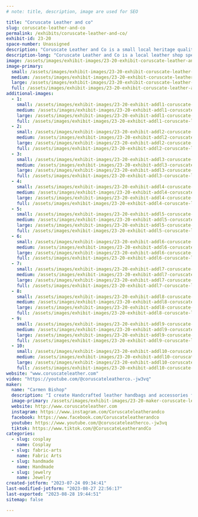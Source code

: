 ```yaml
---
# note: title, description, image are used for SEO

title: "Coruscate Leather and co"
slug: coruscate-leather-and-co
permalink: /exhibits/coruscate-leather-and-co/
exhibit-id: 23-20
space-number: Unassigned
description: "Coruscate Leather and Co is a small local heritage quality leather goods shop."
description-long: "Coruscate Leather and Co is a local leather shop specializing in heritage quality leather goods and accessories. We offer everything from handbags to cosplay goods."
image: /assets/images/exhibit-images/23-20-exhibit-coruscate-leather-and-co-cl20230513-124417-43-21-large.jpg
image-primary: 
  small: /assets/images/exhibit-images/23-20-exhibit-coruscate-leather-and-co-cl20230513-124417-43-21-small.jpg
  medium: /assets/images/exhibit-images/23-20-exhibit-coruscate-leather-and-co-cl20230513-124417-43-21-medium.jpg
  large: /assets/images/exhibit-images/23-20-exhibit-coruscate-leather-and-co-cl20230513-124417-43-21-large.jpg
  full: /assets/images/exhibit-images/23-20-exhibit-coruscate-leather-and-co-cl20230513-124417-43-21-full.jpg
additional-images: 
  - 1:
    small: /assets/images/exhibit-images/23-20-exhibit-addl1-coruscate-leather-and-co-20230325-120226-small.jpg
    medium: /assets/images/exhibit-images/23-20-exhibit-addl1-coruscate-leather-and-co-20230325-120226-medium.jpg
    large: /assets/images/exhibit-images/23-20-exhibit-addl1-coruscate-leather-and-co-20230325-120226-large.jpg
    full: /assets/images/exhibit-images/23-20-exhibit-addl1-coruscate-leather-and-co-20230325-120226-full.jpg
  - 2:
    small: /assets/images/exhibit-images/23-20-exhibit-addl2-coruscate-leather-and-co-20230325-120231-small.jpg
    medium: /assets/images/exhibit-images/23-20-exhibit-addl2-coruscate-leather-and-co-20230325-120231-medium.jpg
    large: /assets/images/exhibit-images/23-20-exhibit-addl2-coruscate-leather-and-co-20230325-120231-large.jpg
    full: /assets/images/exhibit-images/23-20-exhibit-addl2-coruscate-leather-and-co-20230325-120231-full.jpg
  - 3:
    small: /assets/images/exhibit-images/23-20-exhibit-addl3-coruscate-leather-and-co-20230325-120313-small.jpg
    medium: /assets/images/exhibit-images/23-20-exhibit-addl3-coruscate-leather-and-co-20230325-120313-medium.jpg
    large: /assets/images/exhibit-images/23-20-exhibit-addl3-coruscate-leather-and-co-20230325-120313-large.jpg
    full: /assets/images/exhibit-images/23-20-exhibit-addl3-coruscate-leather-and-co-20230325-120313-full.jpg
  - 4:
    small: /assets/images/exhibit-images/23-20-exhibit-addl4-coruscate-leather-and-co-20230325-154831-small.jpg
    medium: /assets/images/exhibit-images/23-20-exhibit-addl4-coruscate-leather-and-co-20230325-154831-medium.jpg
    large: /assets/images/exhibit-images/23-20-exhibit-addl4-coruscate-leather-and-co-20230325-154831-large.jpg
    full: /assets/images/exhibit-images/23-20-exhibit-addl4-coruscate-leather-and-co-20230325-154831-full.jpg
  - 5:
    small: /assets/images/exhibit-images/23-20-exhibit-addl5-coruscate-leather-and-co-20230513-122917-small.jpg
    medium: /assets/images/exhibit-images/23-20-exhibit-addl5-coruscate-leather-and-co-20230513-122917-medium.jpg
    large: /assets/images/exhibit-images/23-20-exhibit-addl5-coruscate-leather-and-co-20230513-122917-large.jpg
    full: /assets/images/exhibit-images/23-20-exhibit-addl5-coruscate-leather-and-co-20230513-122917-full.jpg
  - 6:
    small: /assets/images/exhibit-images/23-20-exhibit-addl6-coruscate-leather-and-co-20230513-124246-small.jpg
    medium: /assets/images/exhibit-images/23-20-exhibit-addl6-coruscate-leather-and-co-20230513-124246-medium.jpg
    large: /assets/images/exhibit-images/23-20-exhibit-addl6-coruscate-leather-and-co-20230513-124246-large.jpg
    full: /assets/images/exhibit-images/23-20-exhibit-addl6-coruscate-leather-and-co-20230513-124246-full.jpg
  - 7:
    small: /assets/images/exhibit-images/23-20-exhibit-addl7-coruscate-leather-and-co-20230513-124404-small.jpg
    medium: /assets/images/exhibit-images/23-20-exhibit-addl7-coruscate-leather-and-co-20230513-124404-medium.jpg
    large: /assets/images/exhibit-images/23-20-exhibit-addl7-coruscate-leather-and-co-20230513-124404-large.jpg
    full: /assets/images/exhibit-images/23-20-exhibit-addl7-coruscate-leather-and-co-20230513-124404-full.jpg
  - 8:
    small: /assets/images/exhibit-images/23-20-exhibit-addl8-coruscate-leather-and-co-20230513-124417-small.jpg
    medium: /assets/images/exhibit-images/23-20-exhibit-addl8-coruscate-leather-and-co-20230513-124417-medium.jpg
    large: /assets/images/exhibit-images/23-20-exhibit-addl8-coruscate-leather-and-co-20230513-124417-large.jpg
    full: /assets/images/exhibit-images/23-20-exhibit-addl8-coruscate-leather-and-co-20230513-124417-full.jpg
  - 9:
    small: /assets/images/exhibit-images/23-20-exhibit-addl9-coruscate-leather-and-co-screenshot-20230625-084447-photos-small.jpg
    medium: /assets/images/exhibit-images/23-20-exhibit-addl9-coruscate-leather-and-co-screenshot-20230625-084447-photos-medium.jpg
    large: /assets/images/exhibit-images/23-20-exhibit-addl9-coruscate-leather-and-co-screenshot-20230625-084447-photos-large.jpg
    full: /assets/images/exhibit-images/23-20-exhibit-addl9-coruscate-leather-and-co-screenshot-20230625-084447-photos-full.jpg
  - 10:
    small: /assets/images/exhibit-images/23-20-exhibit-addl10-coruscate-leather-and-co-screenshot-20230707-161640-messenger-small.jpg
    medium: /assets/images/exhibit-images/23-20-exhibit-addl10-coruscate-leather-and-co-screenshot-20230707-161640-messenger-medium.jpg
    large: /assets/images/exhibit-images/23-20-exhibit-addl10-coruscate-leather-and-co-screenshot-20230707-161640-messenger-large.jpg
    full: /assets/images/exhibit-images/23-20-exhibit-addl10-coruscate-leather-and-co-screenshot-20230707-161640-messenger-full.jpg
website: "www.coruscateleather.com"
video: "https://youtube.com/@coruscateleatherco.-jw3vq"
maker: 
  name: "Carmen Bishop"
  description: "I create Handcrafted leather handbags and accessories from my shop located in Ocoee FL."
  image-primary: /assets/images/exhibit-images/23-20-maker-coruscate-leather-and-co-img-20230123-063556-977-medium.jpg
  website: http://www.coruscateleather.com
  instagram: https://www.instagram.com/Coruscateleatherandco 
  facebook: https://www.facebook.com/Coruscateleatherandco 
  youtube: https://www.youtube.com/@coruscateleatherco.-jw3vq
  tiktok: https://www.tiktok.com/@CoruscateLeatherandCo 
categories: 
  - slug: cosplay
    name: Cosplay
  - slug: fabric-arts
    name: Fabric Arts
  - slug: handmade
    name: Handmade
  - slug: jewelry
    name: Jewelry
created-jotform: "2023-07-24 09:34:41"
last-modified-jotform: "2023-08-27 22:56:17"
last-exported: "2023-08-28 19:44:51"
sitemap: false

---
```

